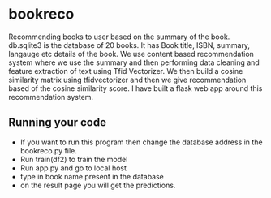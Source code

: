# bookreco
Recommending books to user based on the summary of the book.
db.sqlite3 is the database of 20 books. It has Book title, ISBN, summary, langauge etc details of the book.
We use content based recommendation system where we use the summary and then performing data cleaning and feature extraction of text using Tfid Vectorizer.
We then build a cosine similarity matrix using tfidvectorizer and then we give recommendation based of the cosine similarity score.
I have built a flask web app around this recommendation system.
 ## Running your code
 - If you want to run this program then change the database address in the bookreco.py file.
 - Run train(df2) to train the model
 - Run app.py and go to local host
 - type in book name present in the database
 - on the result page you will get the predictions.
 
